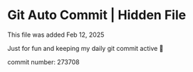 # Git Auto Commit | Hidden File

This file was added Feb 12, 2025

Just for fun and keeping my daily git commit active 🤪

commit number: 273708
